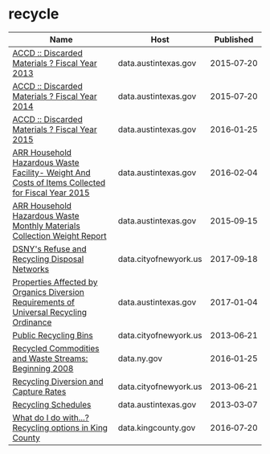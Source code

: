 # recycle

Name | Host | Published
---- | ---- | ---------
[ACCD :: Discarded Materials ? Fiscal Year 2013](../datasets/y6ng-5ymj.md) | data.austintexas.gov | 2015&#x2011;07&#x2011;20
[ACCD :: Discarded Materials ? Fiscal Year 2014](../datasets/2e3p-8zzy.md) | data.austintexas.gov | 2015&#x2011;07&#x2011;20
[ACCD :: Discarded Materials ? Fiscal Year 2015](../datasets/bvdj-b937.md) | data.austintexas.gov | 2016&#x2011;01&#x2011;25
[ARR Household Hazardous Waste Facility- Weight And Costs of Items Collected for Fiscal Year 2015](../datasets/jnev-h7d5.md) | data.austintexas.gov | 2016&#x2011;02&#x2011;04
[ARR Household Hazardous Waste Monthly Materials Collection Weight Report](../datasets/jhra-82n2.md) | data.austintexas.gov | 2015&#x2011;09&#x2011;15
[DSNY's Refuse and Recycling Disposal Networks](../datasets/kzmz-ivhb.md) | data.cityofnewyork.us | 2017&#x2011;09&#x2011;18
[Properties Affected by Organics Diversion Requirements of Universal Recycling Ordinance](../datasets/a3pf-9u7n.md) | data.austintexas.gov | 2017&#x2011;01&#x2011;04
[Public Recycling Bins](../datasets/sxx4-xhzg.md) | data.cityofnewyork.us | 2013&#x2011;06&#x2011;21
[Recycled Commodities and Waste Streams: Beginning 2008](../datasets/cqfk-4aw6.md) | data.ny.gov | 2016&#x2011;01&#x2011;25
[Recycling Diversion and Capture Rates](../datasets/gaq9-z3hz.md) | data.cityofnewyork.us | 2013&#x2011;06&#x2011;21
[Recycling Schedules](../datasets/rfif-mmvg.md) | data.austintexas.gov | 2013&#x2011;03&#x2011;07
[What do I do with...? Recycling options in King County](../datasets/zqwi-c5q3.md) | data.kingcounty.gov | 2016&#x2011;07&#x2011;20

